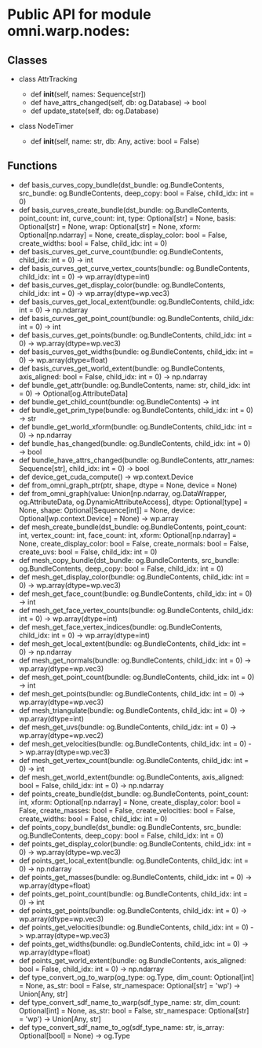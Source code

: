 
# Public API for module omni.warp.nodes:

## Classes

- class AttrTracking
  - def __init__(self, names: Sequence[str])
  - def have_attrs_changed(self, db: og.Database) -> bool
  - def update_state(self, db: og.Database)

- class NodeTimer
  - def __init__(self, name: str, db: Any, active: bool = False)

## Functions

- def basis_curves_copy_bundle(dst_bundle: og.BundleContents, src_bundle: og.BundleContents, deep_copy: bool = False, child_idx: int = 0)
- def basis_curves_create_bundle(dst_bundle: og.BundleContents, point_count: int, curve_count: int, type: Optional[str] = None, basis: Optional[str] = None, wrap: Optional[str] = None, xform: Optional[np.ndarray] = None, create_display_color: bool = False, create_widths: bool = False, child_idx: int = 0)
- def basis_curves_get_curve_count(bundle: og.BundleContents, child_idx: int = 0) -> int
- def basis_curves_get_curve_vertex_counts(bundle: og.BundleContents, child_idx: int = 0) -> wp.array(dtype=int)
- def basis_curves_get_display_color(bundle: og.BundleContents, child_idx: int = 0) -> wp.array(dtype=wp.vec3)
- def basis_curves_get_local_extent(bundle: og.BundleContents, child_idx: int = 0) -> np.ndarray
- def basis_curves_get_point_count(bundle: og.BundleContents, child_idx: int = 0) -> int
- def basis_curves_get_points(bundle: og.BundleContents, child_idx: int = 0) -> wp.array(dtype=wp.vec3)
- def basis_curves_get_widths(bundle: og.BundleContents, child_idx: int = 0) -> wp.array(dtype=float)
- def basis_curves_get_world_extent(bundle: og.BundleContents, axis_aligned: bool = False, child_idx: int = 0) -> np.ndarray
- def bundle_get_attr(bundle: og.BundleContents, name: str, child_idx: int = 0) -> Optional[og.AttributeData]
- def bundle_get_child_count(bundle: og.BundleContents) -> int
- def bundle_get_prim_type(bundle: og.BundleContents, child_idx: int = 0) -> str
- def bundle_get_world_xform(bundle: og.BundleContents, child_idx: int = 0) -> np.ndarray
- def bundle_has_changed(bundle: og.BundleContents, child_idx: int = 0) -> bool
- def bundle_have_attrs_changed(bundle: og.BundleContents, attr_names: Sequence[str], child_idx: int = 0) -> bool
- def device_get_cuda_compute() -> wp.context.Device
- def from_omni_graph_ptr(ptr, shape, dtype = None, device = None)
- def from_omni_graph(value: Union[np.ndarray, og.DataWrapper, og.AttributeData, og.DynamicAttributeAccess], dtype: Optional[type] = None, shape: Optional[Sequence[int]] = None, device: Optional[wp.context.Device] = None) -> wp.array
- def mesh_create_bundle(dst_bundle: og.BundleContents, point_count: int, vertex_count: int, face_count: int, xform: Optional[np.ndarray] = None, create_display_color: bool = False, create_normals: bool = False, create_uvs: bool = False, child_idx: int = 0)
- def mesh_copy_bundle(dst_bundle: og.BundleContents, src_bundle: og.BundleContents, deep_copy: bool = False, child_idx: int = 0)
- def mesh_get_display_color(bundle: og.BundleContents, child_idx: int = 0) -> wp.array(dtype=wp.vec3)
- def mesh_get_face_count(bundle: og.BundleContents, child_idx: int = 0) -> int
- def mesh_get_face_vertex_counts(bundle: og.BundleContents, child_idx: int = 0) -> wp.array(dtype=int)
- def mesh_get_face_vertex_indices(bundle: og.BundleContents, child_idx: int = 0) -> wp.array(dtype=int)
- def mesh_get_local_extent(bundle: og.BundleContents, child_idx: int = 0) -> np.ndarray
- def mesh_get_normals(bundle: og.BundleContents, child_idx: int = 0) -> wp.array(dtype=wp.vec3)
- def mesh_get_point_count(bundle: og.BundleContents, child_idx: int = 0) -> int
- def mesh_get_points(bundle: og.BundleContents, child_idx: int = 0) -> wp.array(dtype=wp.vec3)
- def mesh_triangulate(bundle: og.BundleContents, child_idx: int = 0) -> wp.array(dtype=int)
- def mesh_get_uvs(bundle: og.BundleContents, child_idx: int = 0) -> wp.array(dtype=wp.vec2)
- def mesh_get_velocities(bundle: og.BundleContents, child_idx: int = 0) -> wp.array(dtype=wp.vec3)
- def mesh_get_vertex_count(bundle: og.BundleContents, child_idx: int = 0) -> int
- def mesh_get_world_extent(bundle: og.BundleContents, axis_aligned: bool = False, child_idx: int = 0) -> np.ndarray
- def points_create_bundle(dst_bundle: og.BundleContents, point_count: int, xform: Optional[np.ndarray] = None, create_display_color: bool = False, create_masses: bool = False, create_velocities: bool = False, create_widths: bool = False, child_idx: int = 0)
- def points_copy_bundle(dst_bundle: og.BundleContents, src_bundle: og.BundleContents, deep_copy: bool = False, child_idx: int = 0)
- def points_get_display_color(bundle: og.BundleContents, child_idx: int = 0) -> wp.array(dtype=wp.vec3)
- def points_get_local_extent(bundle: og.BundleContents, child_idx: int = 0) -> np.ndarray
- def points_get_masses(bundle: og.BundleContents, child_idx: int = 0) -> wp.array(dtype=float)
- def points_get_point_count(bundle: og.BundleContents, child_idx: int = 0) -> int
- def points_get_points(bundle: og.BundleContents, child_idx: int = 0) -> wp.array(dtype=wp.vec3)
- def points_get_velocities(bundle: og.BundleContents, child_idx: int = 0) -> wp.array(dtype=wp.vec3)
- def points_get_widths(bundle: og.BundleContents, child_idx: int = 0) -> wp.array(dtype=float)
- def points_get_world_extent(bundle: og.BundleContents, axis_aligned: bool = False, child_idx: int = 0) -> np.ndarray
- def type_convert_og_to_warp(og_type: og.Type, dim_count: Optional[int] = None, as_str: bool = False, str_namespace: Optional[str] = 'wp') -> Union[Any, str]
- def type_convert_sdf_name_to_warp(sdf_type_name: str, dim_count: Optional[int] = None, as_str: bool = False, str_namespace: Optional[str] = 'wp') -> Union[Any, str]
- def type_convert_sdf_name_to_og(sdf_type_name: str, is_array: Optional[bool] = None) -> og.Type
